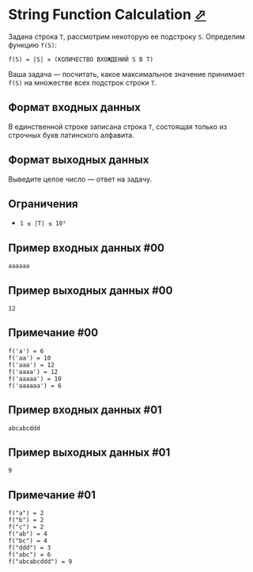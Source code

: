 # String Function Calculation [⬀](https://www.hackerrank.com/challenges/string-function-calculation)

Задана строка `T`, рассмотрим некоторую ее подстроку `S`. Определим функцию `f(S)`:

`f(S) = |S| ✕ (КОЛИЧЕСТВО ВХОЖДЕНИЙ S В T)`

Ваша задача — посчитать, какое максимальное значение принимает `f(S)` на множестве всех подстрок строки `T`.

## Формат входных данных

В единственной строке записана строка `T`, состоящая только из строчных букв латинского алфавита.

## Формат выходных данных

Выведите целое число — ответ на задачу.

## Ограничения

- `1 ≤ |T| ≤ 10⁵`

## Пример входных данных #00
```
aaaaaa
```

## Пример выходных данных #00
```
12
```

## Примечание #00
```
f('a') = 6
f('aa') = 10
f('aaa') = 12
f('aaaa') = 12
f('aaaaa') = 10
f('aaaaaa') = 6
```

## Пример входных данных #01
```
abcabcddd
```

## Пример выходных данных #01
```
9
```

## Примечание #01
```
f("a") = 2
f("b") = 2
f("c") = 2
f("ab") = 4
f("bc") = 4
f("ddd") = 3
f("abc") = 6
f("abcabcddd") = 9
```
